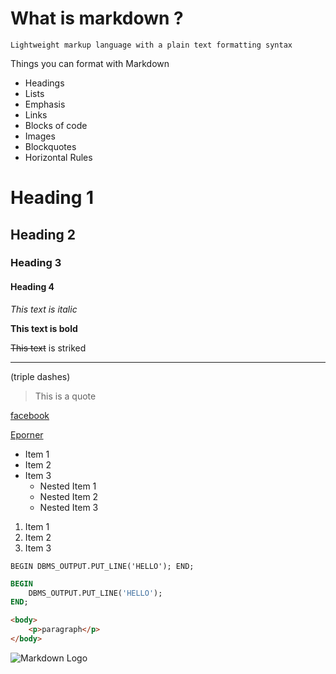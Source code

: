# What is markdown ?
    Lightweight markup language with a plain text formatting syntax

Things you can format with Markdown
- Headings
- Lists
- Emphasis
- Links
- Blocks of code
- Images
- Blockquotes
- Horizontal Rules

 <!-- headings -->
# Heading 1
## Heading 2
### Heading 3
#### Heading 4

<!-- Italics -->
*This text is italic*

<!-- Strong -->
**This text is bold**

<!-- Strikethrough -->
~~This text~~ is striked

<!-- Horizontal Rule -->
--- 
(triple dashes)


<!-- Blockquotes -->
> This is a quote

<!-- Links -->
[facebook](http://facebook.com)

<!-- Link witht title -->
[Eporner](eporner.com "No entres aqui")

<!-- Unordered List -->
* Item 1
* Item 2
* Item 3
    * Nested Item 1
    * Nested Item 2
    * Nested Item 3

<!-- Ordered List -->
1. Item 1
1. Item 2
1. Item 3

<!-- Inline Code Block -->
`
BEGIN
    DBMS_OUTPUT.PUT_LINE('HELLO');
END;
`

<!-- multiple lines of code -->
```sql
BEGIN
    DBMS_OUTPUT.PUT_LINE('HELLO');
END;
```
```html
<body>
    <p>paragraph</p>
</body>
```

<!-- iMages -->
![Markdown Logo](https://markdown-here.com/img/icon256.png)
